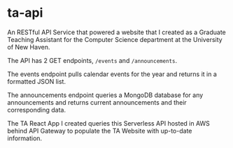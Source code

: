 # ta-api

An RESTful API Service that powered a website that I created as a Graduate Teaching Assistant for the Computer Science department at the University of New Haven.

The API has 2 GET endpoints, `/events` and `/announcements`.

The events endpoint pulls calendar events for the year and returns it in a formatted JSON list.

The announcements endpoint queries a MongoDB database for any announcements and returns current announcements and their corresponding data.

The TA React App I created queries this Serverless API hosted in AWS behind API Gateway to populate the TA Website with up-to-date information.
